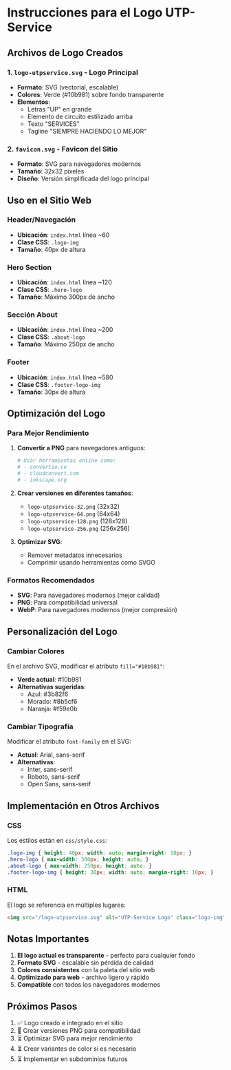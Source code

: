 # Instrucciones para el Logo UTP-Service

## Archivos de Logo Creados

### 1. `logo-utpservice.svg` - Logo Principal
- **Formato**: SVG (vectorial, escalable)
- **Colores**: Verde (#10b981) sobre fondo transparente
- **Elementos**: 
  - Letras "UP" en grande
  - Elemento de circuito estilizado arriba
  - Texto "SERVICES" 
  - Tagline "SIEMPRE HACIENDO LO MEJOR"

### 2. `favicon.svg` - Favicon del Sitio
- **Formato**: SVG para navegadores modernos
- **Tamaño**: 32x32 píxeles
- **Diseño**: Versión simplificada del logo principal

## Uso en el Sitio Web

### Header/Navegación
- **Ubicación**: `index.html` línea ~60
- **Clase CSS**: `.logo-img`
- **Tamaño**: 40px de altura

### Hero Section
- **Ubicación**: `index.html` línea ~120
- **Clase CSS**: `.hero-logo`
- **Tamaño**: Máximo 300px de ancho

### Sección About
- **Ubicación**: `index.html` línea ~200
- **Clase CSS**: `.about-logo`
- **Tamaño**: Máximo 250px de ancho

### Footer
- **Ubicación**: `index.html` línea ~580
- **Clase CSS**: `.footer-logo-img`
- **Tamaño**: 30px de altura

## Optimización del Logo

### Para Mejor Rendimiento
1. **Convertir a PNG** para navegadores antiguos:
   ```bash
   # Usar herramientas online como:
   # - convertio.co
   # - cloudconvert.com
   # - inkscape.org
   ```

2. **Crear versiones en diferentes tamaños**:
   - `logo-utpservice-32.png` (32x32)
   - `logo-utpservice-64.png` (64x64)
   - `logo-utpservice-128.png` (128x128)
   - `logo-utpservice-256.png` (256x256)

3. **Optimizar SVG**:
   - Remover metadatos innecesarios
   - Comprimir usando herramientas como SVGO

### Formatos Recomendados
- **SVG**: Para navegadores modernos (mejor calidad)
- **PNG**: Para compatibilidad universal
- **WebP**: Para navegadores modernos (mejor compresión)

## Personalización del Logo

### Cambiar Colores
En el archivo SVG, modificar el atributo `fill="#10b981"`:
- **Verde actual**: #10b981
- **Alternativas sugeridas**:
  - Azul: #3b82f6
  - Morado: #8b5cf6
  - Naranja: #f59e0b

### Cambiar Tipografía
Modificar el atributo `font-family` en el SVG:
- **Actual**: Arial, sans-serif
- **Alternativas**:
  - Inter, sans-serif
  - Roboto, sans-serif
  - Open Sans, sans-serif

## Implementación en Otros Archivos

### CSS
Los estilos están en `css/style.css`:
```css
.logo-img { height: 40px; width: auto; margin-right: 10px; }
.hero-logo { max-width: 300px; height: auto; }
.about-logo { max-width: 250px; height: auto; }
.footer-logo-img { height: 30px; width: auto; margin-right: 10px; }
```

### HTML
El logo se referencia en múltiples lugares:
```html
<img src="/logo-utpservice.svg" alt="UTP-Service Logo" class="logo-img">
```

## Notas Importantes

1. **El logo actual es transparente** - perfecto para cualquier fondo
2. **Formato SVG** - escalable sin pérdida de calidad
3. **Colores consistentes** con la paleta del sitio web
4. **Optimizado para web** - archivo ligero y rápido
5. **Compatible** con todos los navegadores modernos

## Próximos Pasos

1. ✅ Logo creado e integrado en el sitio
2. 🔄 Crear versiones PNG para compatibilidad
3. ⏳ Optimizar SVG para mejor rendimiento
4. ⏳ Crear variantes de color si es necesario
5. ⏳ Implementar en subdominios futuros
